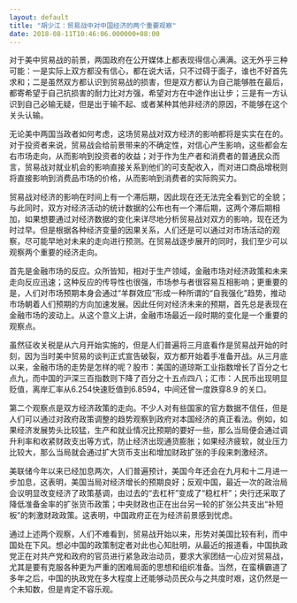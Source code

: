 ```yaml
---
layout: default
title: "胡少江：贸易战中对中国经济的两个重要观察"
date: 2018-08-11T10:46:06.000000+08:00
---
```


对于美中贸易战的前景，两国政府在公开媒体上都表现得信心满满。这无外乎三种可能：一是实际上双方都没有信心，都在说大话，只不过碍于面子，谁也不好首先求和；二是虽然双方都认识到贸易战的损害，但是双方都认为自己能够胜在最后，都寄希望于自己抗损害的耐力比对方强，希望对方在中途作出让步；三是有一方认识到自己必输无疑，但是出于输不起、或者某种其他非经济的原因，不能够在这个关头认输。

无论美中两国当政者如何考虑，这场贸易战对双方经济的影响都将是实实在在的。对于投资者来说，贸易战会给前景带来的不确定性，对信心产生影响，这些都会左右市场走向，从而影响到投资者的收益；对于作为生产者和消费者的普通民众而言，贸易战对就业机会的影响直接关系到他们的可支配收入，而对进口商品增税则将直接影响到消费品市场的价格，从而影响到消费者的实际购买力。

贸易战对经济的影响在时间上有一个滞后期，因此现在还无法完全看到它的全貌；与此同时，双方对经济活动的统计数据的公布也有一个滞后期，这两个滞后期相加，如果想要通过对经济数据的变化来详尽地分析贸易战对双方的影响，现在还为时过早。但是根据各种经济变量的因果关系，人们还是可以通过对市场活动的观察，尽可能早地对未来的走向进行预测。在贸易战逐步展开的同时，我们至少可以观察两个重要的经济走向。

首先是金融市场的反应。众所皆知，相对于生产领域，金融市场对经济政策和未来走向反应迅速；这种反应的传导性也很强，市场参与者很容易互相影响；更重要的是，人们对市场预期本身会通过“羊群效应”形成一种所谓的“自我强化”趋势，推动市场朝着人们预期的方向加速发展。因此任何对经济未来的预期，首先总是表现在金融市场的波动上。从这个意义上讲，金融市场最近一段时期的变化是一个重要的观察点。

虽然征收关税是从六月开始实施的，但是人们普遍将三月底看作是贸易战开始的时刻，因为当时美中贸易的谈判正式宣告破裂，双方都开始着手准备开战。从三月底以来，金融市场的走势是怎样的呢？股市：美国的道琼斯工业指数增长了百分之七点九，而中国的沪深三百指数则下降了百分之十五点四八；汇市：人民币出现明显贬值，离岸汇率从6.254快速贬值到6.8594，中间还曾一度跌穿8.9 的关口。

第二个观察点是双方经济政策的走向。不少人对有些国家的官方数据不信任，但是人们可以通过对政府政策调整的趋势观察到政府对本国经济的真正看法。例如，如果经济发展势头比较猛，生产和就业情况比预期的要好一些，那么当局便会通过调升利率和收紧财政支出等方式，防止经济出现通货膨胀；如果经济疲软，就业压力比较大，那么当局就会通过扩大货币支出和增加财政扩张的手段来刺激经济。

美联储今年以来已经加息两次，人们普遍预计，美国今年还会在九月和十二月进一步加息，这表明，美国当局对经济增长的预期良好；反观中国，最近一次的政治局会议明显改变经济了政策基调，由过去的“去杠杆”变成了“稳杠杆”；央行还采取了降低准备金率的扩张货币政策；中央财政也正在出台另一轮的扩张公共支出“补短板”的刺激财政政策。这表明，中国政府正在为经济前景感到忧虑。

通过上述两个观察，人们不难看到，贸易战开始以来，形势对美国比较有利，而中国处在下风。想必中国的政策制定者对此也心知肚明，从最近的报道看，中国执政党正在对共产党和政府的官员进行紧急政治动员，要求大家团结一心应对贸易战，尤其是要有克服各种更为严重的困难局面的思想和组织准备。当然，在蛮横霸道了多年之后，中国的执政党在多大程度上还能够动员民众与之共度时艰，这仍然是一个未知数，但是肯定不容乐观。

